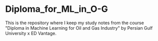 # Diploma_for_ML_in_O-G
This is the repository where I keep my study notes from the course "Diploma in Machine Learning for Oil and Gas Industry" by Persian Gulf University x ED Vantage. 
